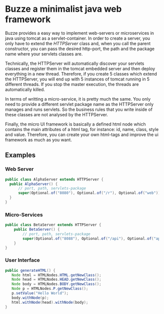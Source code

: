 # Buzze a minimalist java web framework

Buzze provides a easy way to implement web-servers or microservices in java using tomcat as a servlet-container. In order to create a server, you only have to extend the *HTTPServer* class and, when you call the parent constructor, you can pass the desired http-port, the path and the package name where your servlets classes are.

Technically, the HTTPServer will automatically discover your servlets classes and register them in the tomcat embedded server and then deploy everything in a new thread. Therefore, if you create 5 classes which extend the HTTPServer, you will end up with 5 instances of tomcat running in 5 different threads. If you stop the master execution, the threads are automatically killed. 

In terms of writting a micro-service, it is pretty much the same. You only need to provide a different servlet package name as the HTTPServer only manages and runs servlets. So the business rules that you write inside of these classes are not analysed by the HTTPServer.

Finally, the micro UI framework is basically a defined html node which contains the main attributes of a html tag, for instance: id, name, class, style and value. Therefore, you can create your own html-tags and improve the ui framework as much as you want.

## Examples
### Web Server
```java
public class AlphaServer extends HTTPServer {
  public AlphaServer() {
      // port, path, servlets-package 
      super(Optional.of("8080"), Optional.of("/r"), Optional.of("web"));
  }
}
```

### Micro-Services
```java
public class BetaServer extends HTTPServer {
    public BetaServer() {
        // port, path, servlets-package 
        super(Optional.of("8088"), Optional.of("/api"), Optional.of("api"));
    }
}
```


### User Interface
```java
public generateHTML() {
   Node html = HTMLNodes.HTML.getNewClass();
   Node head = HTMLNodes.HEAD.getNewClass();
   Node body = HTMLNodes.BODY.getNewClass();
   Node p = HTMLNodes.P.getNewClass();
   p.setValue("Hello World");
   body.withNode(p);
   html.withNode(head).withNode(body);
}
```
